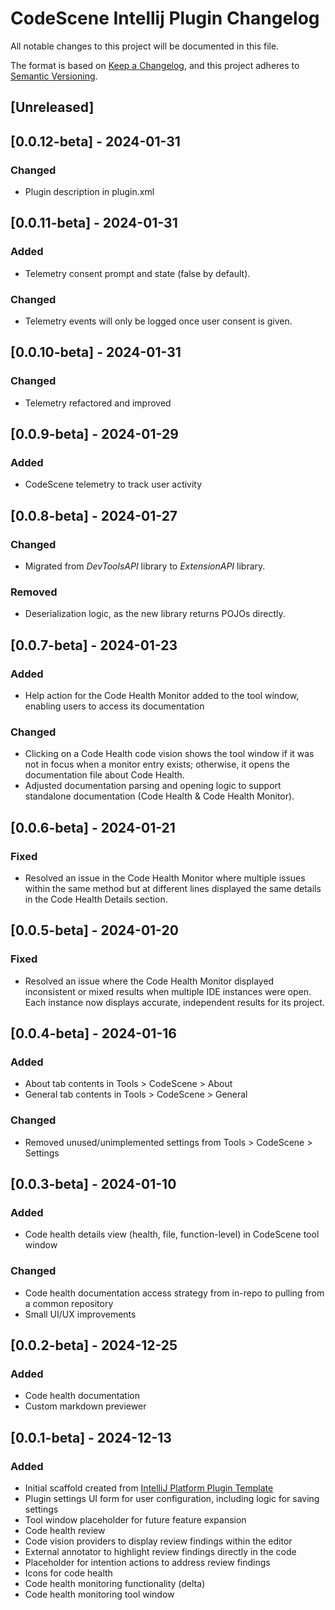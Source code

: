 # CodeScene Intellij Plugin Changelog

All notable changes to this project will be documented in this file.

The format is based on [Keep a Changelog](https://keepachangelog.com/en/1.1.0/),
and this project adheres to [Semantic Versioning](https://semver.org/spec/v2.0.0.html).

## [Unreleased]

## [0.0.12-beta] - 2024-01-31
### Changed
- Plugin description in plugin.xml

## [0.0.11-beta] - 2024-01-31
### Added
- Telemetry consent prompt and state (false by default).

### Changed
- Telemetry events will only be logged once user consent is given.

## [0.0.10-beta] - 2024-01-31
### Changed
- Telemetry refactored and improved

## [0.0.9-beta] - 2024-01-29
### Added
- CodeScene telemetry to track user activity

## [0.0.8-beta] - 2024-01-27
### Changed
- Migrated from *DevToolsAPI* library to *ExtensionAPI* library.

### Removed
- Deserialization logic, as the new library returns POJOs directly.

## [0.0.7-beta] - 2024-01-23
### Added
- Help action for the Code Health Monitor added to the tool window, enabling users to access its documentation

### Changed
- Clicking on a Code Health code vision shows the tool window if it was not in focus when a monitor entry exists; otherwise, it opens the documentation file about Code Health. 
- Adjusted documentation parsing and opening logic to support standalone documentation (Code Health & Code Health Monitor).

## [0.0.6-beta] - 2024-01-21
### Fixed
- Resolved an issue in the Code Health Monitor where multiple issues within the same method but at different lines displayed the same details in the Code Health Details section.

## [0.0.5-beta] - 2024-01-20
### Fixed
- Resolved an issue where the Code Health Monitor displayed inconsistent or mixed results when multiple IDE instances were open. Each instance now displays accurate, independent results for its project.

## [0.0.4-beta] - 2024-01-16
### Added
- About tab contents in Tools > CodeScene > About
- General tab contents in Tools > CodeScene > General

### Changed
- Removed unused/unimplemented settings from Tools > CodeScene > Settings

## [0.0.3-beta] - 2024-01-10
### Added
- Code health details view (health, file, function-level) in CodeScene tool window

### Changed
- Code health documentation access strategy from in-repo to pulling from a common repository
- Small UI/UX improvements

## [0.0.2-beta] - 2024-12-25
### Added
- Code health documentation
- Custom markdown previewer

## [0.0.1-beta] - 2024-12-13
### Added
- Initial scaffold created from [IntelliJ Platform Plugin Template](https://github.com/JetBrains/intellij-platform-plugin-template)
- Plugin settings UI form for user configuration, including logic for saving settings
- Tool window placeholder for future feature expansion
- Code health review
- Code vision providers to display review findings within the editor
- External annotator to highlight review findings directly in the code
- Placeholder for intention actions to address review findings
- Icons for code health
- Code health monitoring functionality (delta)
- Code health monitoring tool window

